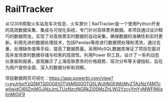 # RailTracker
从12306爬取火车站及车次信息、火车票价  |  RailTracker是一个使用Python开发的高效数据采集、集成与可视化系统，专门针对高铁票务数据。本项目通过设计精巧的数据爬虫，实现了对高铁票实时数据的自动采集，确保数据的准确性和实时更新。利用先进的数据处理技术，包括Pandas等库进行数据预处理和清洗，通过去重、处理缺失值等手段，提高了数据质量。采用MySQL数据库保证了项目在面对高并发场景时数据存储与检索的高效性。利用Power BI工具，设计了一系列动态仪表板和报表，直观展示了上海高铁票务的价格趋势、班次分布等关键指标，旨在为用户提供全面、深入的数据分析和洞察。

项目数据网页可视化：https://app.powerbi.com/view?r=eyJrIjoiYzQ5MTQ0OGEtOTVkMS00OTQ5LWJhNGEtMzMyZTAzNzY4MTcwIiwidCI6IjZmMGJiNzJmLTUzNzctNGRkZi05MzZhLWI2YzcyYmYyMWFlMiIsImMiOjF9
